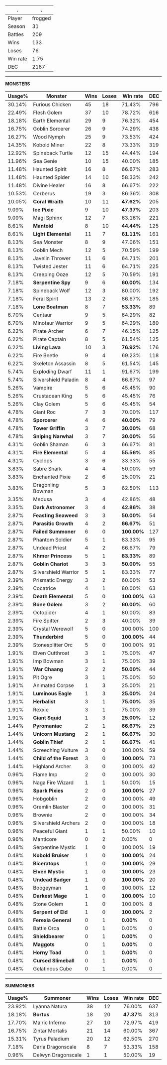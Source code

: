 .|.
|-|-
Player|frogged
Season|31
Battles|209
Wins|133
Loses|76
Win rate|1.75
DEC|2187

---
**MONSTERS**

Usage%|Monster|Wins|Loses|Win rate|DEC|
-|-|-|-|-|-|
30.14%|Furious Chicken|45|18|71.43%|796|
22.49%|Flesh Golem|37|10|78.72%|616|
18.18%|Earth Elemental|29|9|76.32%|454|
16.75%|Goblin Sorcerer|26|9|74.29%|438|
16.27%|Wood Nymph|25|9|73.53%|424|
14.35%|Kobold Miner|22|8|73.33%|319|
12.92%|Spineback Turtle|12|15|44.44%|194|
11.96%|Sea Genie|10|15|40.00%|185|
11.48%|Haunted Spirit|16|8|66.67%|283|
11.48%|Haunted Spider|14|10|58.33%|242|
11.48%|Divine Healer|16|8|66.67%|222|
10.53%|Cerberus|19|3|86.36%|308|
10.05%|**Coral Wraith**|10|11|**47.62%**|205|
9.09%|**Ice Pixie**|9|10|**47.37%**|203|
9.09%|Magi Sphinx|12|7|63.16%|221|
8.61%|**Mantoid**|8|10|**44.44%**|125|
8.61%|**Light Elemental**|11|7|**61.11%**|161|
8.13%|Sea Monster|8|9|47.06%|151|
8.13%|Goblin Mech|12|5|70.59%|199|
8.13%|Javelin Thrower|11|6|64.71%|201|
8.13%|Twisted Jester|11|6|64.71%|225|
8.13%|Creeping Ooze|12|5|70.59%|191|
7.18%|**Serpentine Spy**|9|6|**60.00%**|134|
7.18%|Spineback Wolf|12|3|80.00%|192|
7.18%|Feral Spirit|13|2|86.67%|185|
7.18%|**Lone Boatman**|8|7|**53.33%**|89|
6.70%|Centaur|9|5|64.29%|82|
6.70%|Minotaur Warrior|9|5|64.29%|180|
6.22%|Pirate Archer|6|7|46.15%|125|
6.22%|Pirate Captain|8|5|61.54%|125|
6.22%|**Living Lava**|10|3|**76.92%**|176|
6.22%|Fire Beetle|9|4|69.23%|118|
6.22%|Skeleton Assassin|8|5|61.54%|145|
5.74%|Exploding Dwarf|11|1|91.67%|199|
5.74%|Silvershield Paladin|8|4|66.67%|97|
5.26%|Vampire|5|6|45.45%|90|
5.26%|Crustacean King|5|6|45.45%|76|
5.26%|Clay Golem|5|6|45.45%|54|
4.78%|Giant Roc|7|3|70.00%|117|
4.78%|**Sporcerer**|4|6|**40.00%**|79|
4.78%|**Tower Griffin**|3|7|**30.00%**|68|
4.78%|**Sniping Narwhal**|3|7|**30.00%**|56|
4.31%|Goblin Shaman|6|3|66.67%|81|
4.31%|**Fire Elemental**|5|4|**55.56%**|85|
4.31%|Cyclops|3|6|33.33%|55|
3.83%|Sabre Shark|4|4|50.00%|59|
3.83%|Enchanted Pixie|2|6|25.00%|21|
3.83%|Dragonling Bowman|5|3|62.50%|113|
3.35%|Medusa|3|4|42.86%|48|
3.35%|**Dark Astronomer**|3|4|**42.86%**|38|
2.87%|**Feasting Seaweed**|3|3|**50.00%**|54|
2.87%|**Parasitic Growth**|4|2|**66.67%**|51|
2.87%|**Failed Summoner**|6|0|**100.00%**|127|
2.87%|Phantom Soldier|5|1|83.33%|95|
2.87%|Undead Priest|4|2|66.67%|79|
2.87%|**Khmer Princess**|5|1|**83.33%**|89|
2.87%|**Goblin Chariot**|3|3|**50.00%**|55|
2.87%|Silvershield Warrior|5|1|83.33%|77|
2.39%|Prismatic Energy|3|2|60.00%|53|
2.39%|Cocatrice|4|1|80.00%|63|
2.39%|**Death Elemental**|5|0|**100.00%**|63|
2.39%|**Bone Golem**|3|2|**60.00%**|60|
2.39%|Octopider|4|1|80.00%|83|
2.39%|Fire Spitter|2|3|40.00%|39|
2.39%|Crystal Werewolf|5|0|100.00%|100|
2.39%|**Thunderbird**|5|0|**100.00%**|44|
2.39%|Stonesplitter Orc|5|0|100.00%|91|
1.91%|Elven Cutthroat|3|1|75.00%|47|
1.91%|Imp Bowman|3|1|75.00%|39|
1.91%|**War Chaang**|2|2|**50.00%**|44|
1.91%|Pit Ogre|3|1|75.00%|50|
1.91%|Animated Corpse|1|3|25.00%|21|
1.91%|**Luminous Eagle**|1|3|**25.00%**|24|
1.91%|**Herbalist**|3|1|**75.00%**|35|
1.91%|Rexxie|3|1|75.00%|39|
1.91%|**Giant Squid**|1|3|**25.00%**|12|
1.44%|**Pyromaniac**|2|1|**66.67%**|25|
1.44%|**Unicorn Mustang**|2|1|**66.67%**|30|
1.44%|**Goblin Thief**|2|1|**66.67%**|41|
1.44%|Screeching Vulture|3|0|100.00%|59|
1.44%|**Child of the Forest**|3|0|**100.00%**|73|
1.44%|Highland Archer|3|0|100.00%|42|
0.96%|Flame Imp|2|0|100.00%|30|
0.96%|Naga Fire Wizard|1|1|50.00%|15|
0.96%|**Spark Pixies**|2|0|**100.00%**|27|
0.96%|Hobgoblin|2|0|100.00%|49|
0.96%|Gremlin Blaster|2|0|100.00%|31|
0.96%|Brownie|2|0|100.00%|34|
0.96%|Silvershield Archers|2|0|100.00%|18|
0.96%|Peaceful Giant|1|1|50.00%|10|
0.96%|Manticore|0|2|0.00%|0|
0.48%|Serpentine Mystic|1|0|100.00%|19|
0.48%|**Kobold Bruiser**|1|0|**100.00%**|24|
0.48%|**Biceratops**|1|0|**100.00%**|29|
0.48%|**Elven Mystic**|1|0|**100.00%**|23|
0.48%|**Undead Badger**|1|0|**100.00%**|20|
0.48%|Boogeyman|1|0|100.00%|12|
0.48%|**Darkest Mage**|1|0|**100.00%**|10|
0.48%|Stone Golem|1|0|100.00%|8|
0.48%|**Serpent of Eld**|1|0|**100.00%**|2|
0.48%|**Ferexia General**|0|1|**0.00%**|0|
0.48%|Battle Orca|0|1|0.00%|0|
0.48%|**Shieldbearer**|0|1|**0.00%**|0|
0.48%|**Maggots**|0|1|**0.00%**|0|
0.48%|**Horny Toad**|0|1|**0.00%**|0|
0.48%|**Cursed Slimeball**|0|1|**0.00%**|0|
0.48%|Gelatinous Cube|0|1|0.00%|0|

---
**SUMMONERS**

Usage%|Summoner|Wins|Loses|Win rate|DEC|
-|-|-|-|-|-|
23.92%|Lyanna Natura|38|12|76.00%|637|
18.18%|**Bortus**|18|20|**47.37%**|313|
17.70%|Malric Inferno|27|10|72.97%|419|
16.75%|Zintar Mortalis|21|14|60.00%|367|
15.31%|Tyrus Paladium|20|12|62.50%|270|
7.18%|Daria Dragonscale|8|7|53.33%|158|
0.96%|Delwyn Dragonscale|1|1|50.00%|19|
